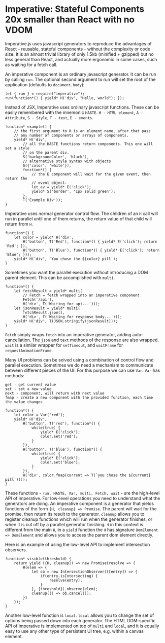 Imperative: Stateful Components 20x smaller than React with no VDOM
===================================================================

Imperative.js uses javascript generators to reproduce the advantages of React -
reusable, stateful components - without the complexity or code size. It is an
almost trivial library of only 1.5kb (minified + gzipped) but no less general
than React, and actually more ergonomic in some cases, such as waiting for a
fetch call.

An imperative component is an ordinary javascript generator. It can be run by
calling `run`. The optional second argument to run will set the root of the
application (defaults to `document.body`):

~~~{.javascript}
let { run } = require("imperative");
run(function*() { yield* H('div', "Hello, world"); });
~~~

Instead of JSX, Imperative uses ordinary javascript functions. These can be
easily remembered with the mnemonic `HASTE`. `H - HTML element`, `A - Attribute`, 
`S - Style`, `T - text`, `E - events`.

~~~{.javascript}
function* example() {
    // the first argument to H is an element name, after that pass 
    // any number of components or arrays of components.
    yield* H('div',
        // all the HASTE functions return components. This one will set a style
        // on the parent div.
        S('backgroundColor', 'black'),
        // alternative style syntax with objects
        S({'color': 'white'}),
        function*() {
            // the E component will wait for the given event, then return the
            // event object.
            let ev = yield* E('click');
            yield* S('border', '1px solid green');
        },
        T('Example Div'));
}
~~~

Imperative uses normal generator control flow. The children of an `H` call will
run in parallel until one of them returns, the return value of that child will
return from `H`.

~~~{.javascript}
function*() {
    let color = yield* H('div',
        H('button', T('Red'), function*() { yield* E('click'); return 'Red'; }),
        H('button', T('Blue'), function*() { yield* E('click'); return 'Blue'; }));
    yield* H('div', `You chose the ${color} pill`);
}
~~~

Sometimes you want the parallel execution without introducing a DOM parent element. This can be accomplished with `multi`.

~~~{.javascript}
function*() {
    let fetchResult = yield* multi(
        // Fetch = fetch wrapped into an imperative component
        Fetch('/api'),
        H('div', T('Waiting for api...')));
    let jsonResult = yield* multi(
        fetchResult.json(),
        H('div', T('Waiting for response body...')));
    yield* H('div', T(JSON.stringify(jsonResult)));
}
~~~

`Fetch` simply wraps `fetch` into an imperative generator, adding
auto-cancellation. The `json` and `text` methods of the response are also
wrapped. `wait` is a similar wrapper for `setTimeout`, and `waitFrame` for
`requestAnimationFrame`.

Many UI problems can be solved using a combination of control flow and parallel
execution. Sometimes we do need a mechanism to communicate between different
pieces of the UI. For this purpose we can use `Var`. `Var` has methods:

~~~
get - get current value
set - set a new value
next - component, will return with next value
fmap - create a new component with the provided function, each time the value changes
~~~

~~~{.javascript}
function*() {
    let color = Var('red');
    yield* H('div',
        H('button', T('red'), function*() { 
            while(true) { 
                yield* E('click'); 
                color.set('red'); 
            } 
        }),
        H('button', T('blue'), function*() { 
            while(true) { 
                yield* E('click'); 
                color.set('blue'); 
            } 
        }),
        H('div', color.fmap(current => T(`you chose the ${current} pill`))));
}
~~~

These functions - `run, HASTE, Var, multi, Fetch, wait` - are the high-level
API of imperative. For low-level operations you need to understand what the
generators are doing. An imperative component is a generator that yields
functions of the form `{H, cleanup} => Promise`. The parent will wait for the
promise, then return its result to the generator. `cleanup` allows you to
register cleanup functions which will run when the generator finishes, or when
it is cut off by a parallel generator finishing. `H` in this context is
different from the main `H`, in a `yield` function the `H` has signature
`DomElement => DomElement` and allows you to access the parent dom element
directly.

Here is an example of using the low-level API to implement intersection observers.

~~~{.javascript}
function* visible(threshold) {
    return yield ({H, cleanup}) => new Promise(resolve => {
        H(elem => {
            let ob = new IntersectionObserver(([entry]) => {
                if(entry.isIntersecting) {
                    resolve(entry);
                }
            }, {threshold}).observe(elem);
            cleanup(() => ob.cancel());
        })
    });
}
~~~

Another low-level function is `local`. `local` allows you to change the set of
options being passed down into each generator. The HTML DOM-specific API of
imperative is implemented on top of `multi` and `local`, and it is equally easy
to use any other type of persistent UI tree, e.g. within a canvas element.
